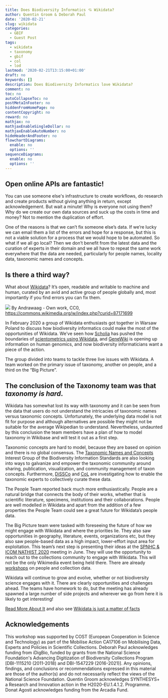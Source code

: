 ```yaml
---
title: Does Biodiversity Informatics 💘 Wikidata?
author: Quentin Groom & Deborah Paul
date: '2020-02-21'
slug: wikidata
categories:
  - GBIF
  - Guest Post
tags:
  - wikidata
  - taxonomy
  - gbif
  - col
  - lod
lastmod: '2020-02-21T13:15:00+01:00'
draft: no
keywords: []
description: Does Biodiversity Informatics love Wikidata?
comment: no
toc: no
autoCollapseToc: no
postMetaInFooter: no
hiddenFromHomePage: no
contentCopyright: no
reward: no
mathjax: no
mathjaxEnableSingleDollar: no
mathjaxEnableAutoNumber: no
hideHeaderAndFooter: no
flowchartDiagrams:
  enable: no
  options: ''
sequenceDiagrams:
  enable: no
  options: ''
---
```



## Open online APIs are fantastic! 
You can use someone else's infrastructure to create workflows, do research and create products without giving anything in return, except acknowledgement. But wait a minute! Why is everyone not using them? Why do we create our own data sources and suck up the costs in time and money? Not to mention the duplication of effort. 

<!--more-->

One of the reasons is that we can’t fix someone else’s data. If we’re lucky we can email them a list of the errors and hope for a response, but this is not a viable solution for a process that we would hope to be automated. So what if we all go local? Then we don’t benefit from the latest data and the curation of experts in their domain and we all have to repeat the same work everywhere that the data are needed, particularly for people names, locality data, taxonomic names and concepts.

## Is there a third way?
What about [Wikidata](https://www.wikidata.org/wiki/Wikidata:Main_Page)? It’s open, readable and writable to machine and human, curated by an avid and active group of people globally and, most importantly if you find errors you can fix them.

![](/post/2020-02-21-wikidata/group.png)
By Andrawaag - Own work, CC0, https://commons.wikimedia.org/w/index.php?curid=87171699

In February 2020 a group of Wikidata enthusiasts got together in Warsaw Poland to discuss how biodiversity informatics could make the most of the opportunities of Wikidata. We’ve seen how [Scholia](https://tools.wmflabs.org/scholia/) has pushed the boundaries of [scientometrics using Wikidata](https://doi.org/10.1007/978-3-319-70407-4_36), and [GeneWiki](https://doi.org/10.1093/database/baw015) is opening up information on human genomics, and now  biodiversity informaticians want a piece of the action.

The group divided into teams to tackle three live issues with Wikidata. A team worked on the primary issue of taxonomy, another on people, and a third on the “Big Picture”.

## The conclusion of the Taxonomy team was that *taxonomy is hard*. 

Wikidata has somewhat lost its way with taxonomy and it can be seen from the data that users do not understand the intricacies of taxonomic names versus taxonomic concepts. Unfortunately, the underlying data model is not fit for purpose and although alternatives are possible they might not be suitable for the average Wikipedian to understand. Nevertheless, undaunted by this conclusion the team members have a plan of how to model taxonomy in Wikibase and will test it out as a first step.

Taxonomic concepts are hard to model, because they are based on opinion and there is no global consensus.  The [Taxonomic Names and Concepts](https://www.tdwg.org/community/tnc/) Interest Group of the Biodiversity Information Standards are also looking into ways to galvanize and empower the taxonomic community around sharing, publication, visualization, and community management of taxon concepts. Furthermore, [DiSSCo](https://www.dissco.eu/) and [CoL](https://www.catalogueoflife.org/) are investigating how to enable the taxonomic experts to collectively curate these data.

The People Team reported back much more enthusiastically. People are a natural bridge that connects the body of their works, whether that is scientific literature, specimens, institutions and their collaborations. People are well modelled in Wikidata and apart from the addition of a few properties the People Team could see a great future for Wikidata’s people data.

The Big Picture team were tasked with foreseeing the future of how we might engage with Wikidata and where the priorities lie. They also saw opportunities in geography, literature, events, organizations etc, but they also saw people-based data as a high impact, lower-effort input area for exploitation. This team’s next step is presenting their ideas at the [SPNHC & ICOM NATHIST 2020](http://www.spnhc-icomnathist2020.com/) meeting in June. They will use the opportunity to reach out to the collections community to engage with Wikidata. This will not be the only Wikimedia event being held there. There are already [workshops](http://www.spnhc-icomnathist2020.com/workshops/) on people and collection data.

Wikidata will continue to grow and evolve, whether or not biodiversity science engages with it. There are clearly opportunities and challenges ahead. The teams have homework to do, but the meeting has already spawned a large number of side projects and wherever we go from here it is likely to get interesting!

[Read More About It](https://en.wikipedia.org/wiki/Wikipedia:Meetup/Cost_MOBILISE_Wikidata_Workshop/) and also see [Wikidata is just a matter of facts](https://medium.com/@andra_97224/wikidata-is-just-a-matter-of-facts-334ec1eae66f)

## Acknowledgements
This workshop was supported by COST (European Cooperation in Science and Technology) as part of the Mobilise Action CA17106 on Mobilising Data, Experts and Policies in Scientific Collections. Deborah Paul acknowledges funding from iDigBio, funded by grants from the National Science Foundation's Advancing Digitization of Biodiversity Collections Program [DBI-1115210 (2011-2018) and DBI-1547229 (2016-2021)]. Any opinions, findings, and conclusions or recommendations expressed in this material are those of the author(s) and do not necessarily reflect the views of the National Science Foundation. Quentin Groom acknowledges SYNTHESYS+ a Research and Innovation action in the H2020-EU.1.4.1.2. Programme.  Donat Agosti acknowledges funding from the Arcadia Fund.

